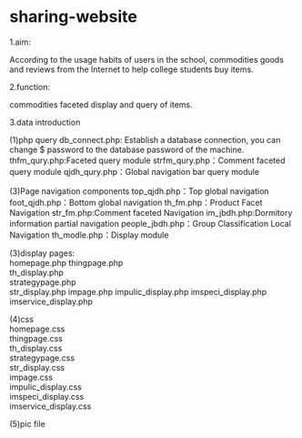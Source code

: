 # sharing-website

1.aim: 

According to the usage habits of users in the school, commodities goods and reviews from the Internet to help college students buy items. 

2.function:

commodities faceted display and query of items.

3.data introduction

(1)php query
db_connect.php:	Establish a database connection, you can change $ password to the database password of the machine.
thfm_qury.php:Faceted query module
strfm_qury.php：Comment faceted query module
qjdh_qury.php：Global navigation bar query module

(3)Page navigation components
top_qjdh.php：Top global navigation
foot_qjdh.php：Bottom global navigation
th_fm.php：Product Facet Navigation
str_fm.php:Comment faceted Navigation
im_jbdh.php:Dormitory information partial navigation
people_jbdh.php：Group Classification Local Navigation
th_modle.php：Display module
					
(3)display pages:	
homepage.php
thingpage.php	
th_display.php	
strategypage.php	
str_display.php	
impage.php
impulic_display.php	
imspeci_display.php	
imservice_display.php	

(4)css		
homepage.css			
thingpage.css			
th_display.css			
strategypage.css			
str_display.css		
impage.css		
impulic_display.css			
imspeci_display.css			
imservice_display.css			

(5)pic file		

